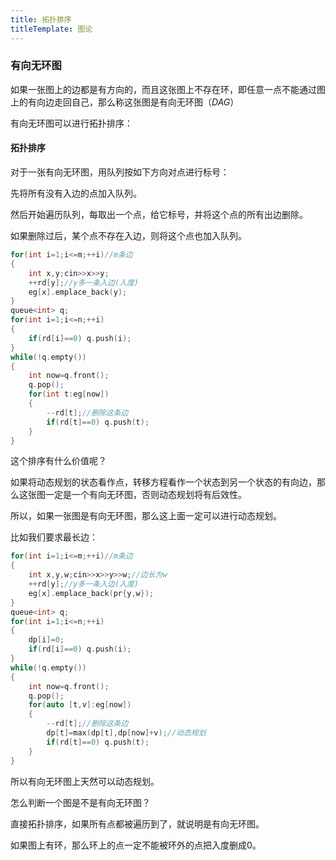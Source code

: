 ```yaml
---
title: 拓扑排序
titleTemplate: 图论
---
```


### 有向无环图

如果一张图上的边都是有方向的，而且这张图上不存在环，即任意一点不能通过图上的有向边走回自己，那么称这张图是有向无环图（$DAG$）

有向无环图可以进行拓扑排序：

#### 拓扑排序

对于一张有向无环图，用队列按如下方向对点进行标号：

先将所有没有入边的点加入队列。

然后开始遍历队列，每取出一个点，给它标号，并将这个点的所有出边删除。

如果删除过后，某个点不存在入边，则将这个点也加入队列。

```cpp
for(int i=1;i<=m;++i)//m条边
{
    int x,y;cin>>x>>y;
    ++rd[y];//y多一条入边(入度)
    eg[x].emplace_back(y);
}
queue<int> q;
for(int i=1;i<=n;++i)
{
    if(rd[i]==0) q.push(i);
}
while(!q.empty())
{
    int now=q.front();
    q.pop();
    for(int t:eg[now])
    {
        --rd[t];//删除这条边
        if(rd[t]==0) q.push(t);
    }
}
```

这个排序有什么价值呢？

如果将动态规划的状态看作点，转移方程看作一个状态到另一个状态的有向边，那么这张图一定是一个有向无环图，否则动态规划将有后效性。

所以，如果一张图是有向无环图，那么这上面一定可以进行动态规划。

比如我们要求最长边：

```cpp
for(int i=1;i<=m;++i)//m条边
{
    int x,y,w;cin>>x>>y>>w;//边长为w
    ++rd[y];//y多一条入边(入度)
    eg[x].emplace_back(pr{y,w});
}
queue<int> q;
for(int i=1;i<=n;++i)
{
    dp[i]=0;
    if(rd[i]==0) q.push(i);
}
while(!q.empty())
{
    int now=q.front();
    q.pop();
    for(auto [t,v]:eg[now])
    {
        --rd[t];//删除这条边
        dp[t]=max(dp[t],dp[now]+v);//动态规划
        if(rd[t]==0) q.push(t);
    }
}
```

所以有向无环图上天然可以动态规划。

怎么判断一个图是不是有向无环图？

直接拓扑排序，如果所有点都被遍历到了，就说明是有向无环图。

如果图上有环，那么环上的点一定不能被环外的点把入度删成$0$。